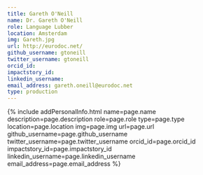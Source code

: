 ```yaml
---
title: Gareth O'Neill
name: Dr. Gareth O'Neill
role: Language Lubber
location: Amsterdam
img: Gareth.jpg
url: http://eurodoc.net/
github_username: gtoneill
twitter_username: gtoneill
orcid_id: 
impactstory_id: 
linkedin_username: 
email_address: gareth.oneill@eurodoc.net
type: production
---
```


<!--HTML / LIQUID stuff to render picture and links  -->
{% include addPersonalInfo.html name=page.name description=page.description role=page.role type=page.type location=page.location img=page.img url=page.url github_username=page.github_username twitter_username=page.twitter_username orcid_id=page.orcid_id impactstory_id=page.impactstory_id linkedin_username=page.linkedin_username email_address=page.email_address %}

<!-- START OF FREE MARKDOWN  -->
